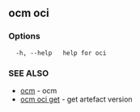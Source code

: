 ## ocm oci



### Options

```
  -h, --help   help for oci
```

### SEE ALSO

* [ocm](ocm.md)	 - ocm
* [ocm oci get](ocm_oci_get.md)	 - get artefact version

